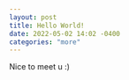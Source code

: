 ```yaml
---
layout: post
title: Hello World!
date: 2022-05-02 14:02 -0400
categories: "more"
---
```


Nice to meet u :)
